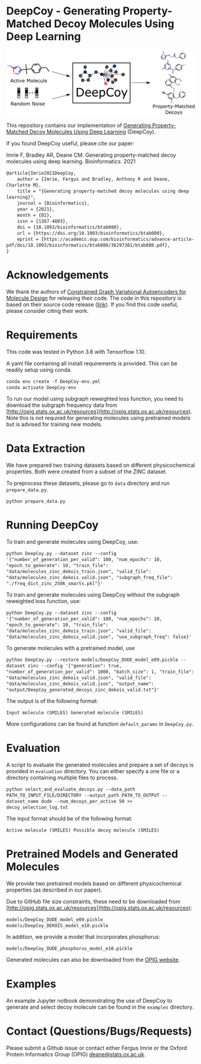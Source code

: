 # DeepCoy - Generating Property-Matched Decoy Molecules Using Deep Learning

![](DeepCoy.png)

This repository contains our implementation of [Generating Property-Matched Decoy Molecules Using Deep Learning](https://doi.org/10.1093/bioinformatics/btab080) (DeepCoy). 

If you found DeepCoy useful, please cite our paper:

Imrie F, Bradley AR, Deane CM. Generating property-matched decoy molecules using deep learning. Bioinformatics. 2021

```
@article{Imrie2021DeepCoy,
    author = {Imrie, Fergus and Bradley, Anthony R and Deane, Charlotte M},
    title = "{Generating property-matched decoy molecules using deep learning}",
    journal = {Bioinformatics},
    year = {2021},
    month = {02},
    issn = {1367-4803},
    doi = {10.1093/bioinformatics/btab080},
    url = {https://doi.org/10.1093/bioinformatics/btab080},
    eprint = {https://academic.oup.com/bioinformatics/advance-article-pdf/doi/10.1093/bioinformatics/btab080/36297301/btab080.pdf},
}
```

# Acknowledgements

We thank the authors of [Constrained Graph Variational Autoencoders for Molecule Design](https://papers.nips.cc/paper/8005-constrained-graph-variational-autoencoders-for-molecule-design) for releasing their code. The code in this repository is based on their source code release ([link](https://github.com/microsoft/constrained-graph-variational-autoencoder)). If you find this code useful, please consider citing their work.

# Requirements

This code was tested in Python 3.6 with Tensorflow 1.10. 

A yaml file containing all install requirements is provided. This can be readily setup using conda.

```
conda env create -f DeepCoy-env.yml
conda activate DeepCoy-env
```

To run our model using subgraph reweighted loss function, you need to download the subgraph frequency data from [http://opig.stats.ox.ac.uk/resources](http://opig.stats.ox.ac.uk/resources). Note this is not required for generating molecules using pretrained models but is advised for training new models.

# Data Extraction

We have prepared two training datasets based on different physicochemical properties. Both were created from a subset of the ZINC dataset.

To preprocess these datasets, please go to `data` directory and run `prepare_data.py`.

```
python prepare_data.py
```

# Running DeepCoy

To train and generate molecules using DeepCoy, use:

```
python DeepCoy.py --dataset zinc --config '{"number_of_generation_per_valid": 100, "num_epochs": 10, "epoch_to_generate": 10, "train_file": "data/molecules_zinc_dekois_train.json", "valid_file": "data/molecules_zinc_dekois_valid.json", "subgraph_freq_file": "./freq_dict_zinc_250k_smarts.pkl"}'
```

To train and generate molecules using DeepCoy without the subgraph reweighted loss function, use:
```
python DeepCoy.py --dataset zinc --config '{"number_of_generation_per_valid": 100, "num_epochs": 10, "epoch_to_generate": 10, "train_file": "data/molecules_zinc_dekois_train.json", "valid_file": "data/molecules_zinc_dekois_valid.json", "use_subgraph_freq": false}'
```

To generate molecules with a pretrained model, use

```
python DeepCoy.py --restore models/DeepCoy_DUDE_model_e09.pickle --dataset zinc --config '{"generation": true, "number_of_generation_per_valid": 1000, "batch_size": 1, "train_file": "data/molecules_zinc_dekois_valid.json", "valid_file": "data/molecules_zinc_dekois_valid.json", "output_name": "output/DeepCoy_generated_decoys_zinc_dekois_valid.txt"}'
```

The output is of the following format:

```
Input molecule (SMILES) Generated molecule (SMILES)
```

More configurations can be found at function `default_params` in `DeepCoy.py`.

# Evaluation

A script to evaluate the generated molecules and prepare a set of decoys is provided in `evaluation` directory. You can either specify a one file or a directory containing multiple files to process.

```
python select_and_evaluate_decoys.py --data_path PATH_TO_INPUT_FILE/DIRECTORY --output_path PATH_TO_OUTPUT --dataset_name dude --num_decoys_per_active 50 >> decoy_selection_log.txt
```

The input format should be of the following format:
```
Active molecule (SMILES) Possible decoy molecule (SMILES)
```

# Pretrained Models and Generated Molecules

We provide two pretrained models based on different physicochemical properties (as described in our paper). 

Due to GitHub file size constraints, these need to be downloaded from [http://opig.stats.ox.ac.uk/resources](http://opig.stats.ox.ac.uk/resources):

```
models/DeepCoy_DUDE_model_e09.pickle
models/DeepCoy_DEKOIS_model_e10.pickle
```

In addition, we provide a model that incorporates phosphorus:
```
models/DeepCoy_DUDE_phosphorus_model_e10.pickle
```

Generated molecules can also be downloaded from the [OPIG website](http://opig.stats.ox.ac.uk/resources).

# Examples

An example Jupyter notbook demonstrating the use of DeepCoy to generate and select decoy molecule can be found in the `examples` directory.

# Contact (Questions/Bugs/Requests)

Please submit a Github issue or contact either Fergus Imrie or the Oxford Protein Informatics Group (OPIG) [deane@stats.ox.ac.uk](mailto:deane@stats.ox.ac.uk).
